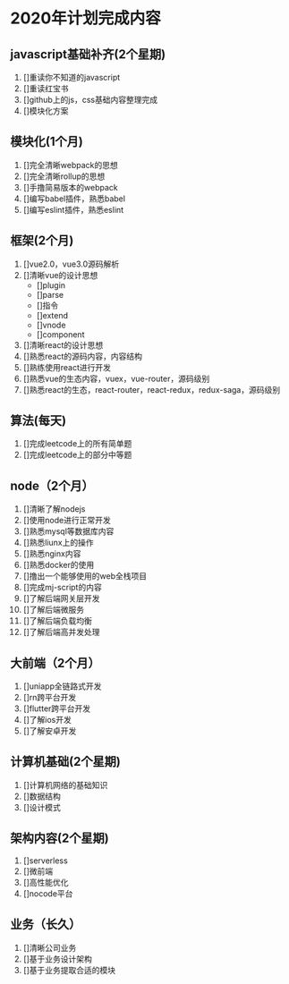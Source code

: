 # 2020年计划完成内容

## javascript基础补齐(2个星期)

1. []重读你不知道的javascript
2. []重读红宝书
3. []github上的js，css基础内容整理完成
4. []模块化方案

## 模块化(1个月)

1. []完全清晰webpack的思想
2. []完全清晰rollup的思想
3. []手撸简易版本的webpack
4. []编写babel插件，熟悉babel
5. []编写eslint插件，熟悉eslint

## 框架(2个月)

1. []vue2.0，vue3.0源码解析
2. []清晰vue的设计思想
    - []plugin
    - []parse
    - []指令
    - []extend
    - []vnode
    - []component
3. []清晰react的设计思想
4. []熟悉react的源码内容，内容结构
5. []熟练使用react进行开发
6. []熟悉vue的生态内容，vuex，vue-router，源码级别
7. []熟悉react的生态，react-router，react-redux，redux-saga，源码级别

## 算法(每天)

1. []完成leetcode上的所有简单题
2. []完成leetcode上的部分中等题

## node（2个月）

1. []清晰了解nodejs
2. []使用node进行正常开发
3. []熟悉mysql等数据库内容
4. []熟悉liunx上的操作
5. []熟悉nginx内容
6. []熟悉docker的使用
7. []撸出一个能够使用的web全栈项目
8. []完成mj-script的内容
9. []了解后端网关层开发
10. []了解后端微服务
11. []了解后端负载均衡
12. []了解后端高并发处理

## 大前端（2个月）

1. []uniapp全链路式开发
2. []rn跨平台开发
3. []flutter跨平台开发
4. []了解ios开发
5. []了解安卓开发

## 计算机基础(2个星期)

1. []计算机网络的基础知识
2. []数据结构
3. []设计模式

## 架构内容(2个星期)

1. []serverless
2. []微前端
3. []高性能优化
4. []nocode平台

## 业务（长久）

1. []清晰公司业务
2. []基于业务设计架构
3. []基于业务提取合适的模块
